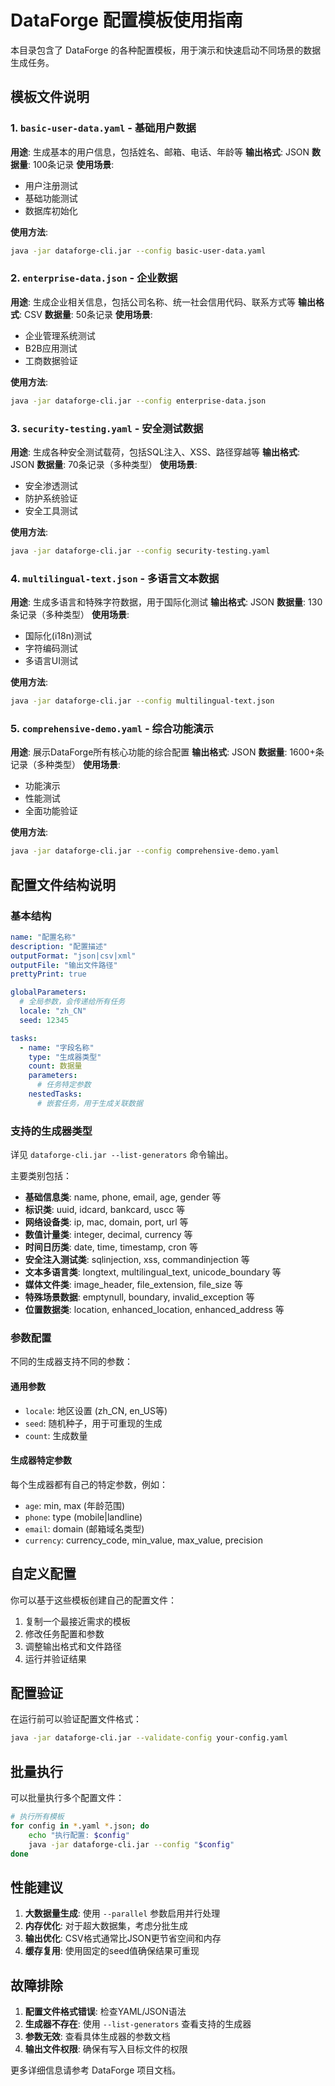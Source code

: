 # DataForge 配置模板使用指南

本目录包含了 DataForge 的各种配置模板，用于演示和快速启动不同场景的数据生成任务。

## 模板文件说明

### 1. `basic-user-data.yaml` - 基础用户数据
**用途**: 生成基本的用户信息，包括姓名、邮箱、电话、年龄等
**输出格式**: JSON
**数据量**: 100条记录
**使用场景**: 
- 用户注册测试
- 基础功能测试
- 数据库初始化

**使用方法**:
```bash
java -jar dataforge-cli.jar --config basic-user-data.yaml
```

### 2. `enterprise-data.json` - 企业数据
**用途**: 生成企业相关信息，包括公司名称、统一社会信用代码、联系方式等
**输出格式**: CSV
**数据量**: 50条记录
**使用场景**:
- 企业管理系统测试
- B2B应用测试
- 工商数据验证

**使用方法**:
```bash
java -jar dataforge-cli.jar --config enterprise-data.json
```

### 3. `security-testing.yaml` - 安全测试数据
**用途**: 生成各种安全测试载荷，包括SQL注入、XSS、路径穿越等
**输出格式**: JSON
**数据量**: 70条记录（多种类型）
**使用场景**:
- 安全渗透测试
- 防护系统验证
- 安全工具测试

**使用方法**:
```bash
java -jar dataforge-cli.jar --config security-testing.yaml
```

### 4. `multilingual-text.json` - 多语言文本数据
**用途**: 生成多语言和特殊字符数据，用于国际化测试
**输出格式**: JSON
**数据量**: 130条记录（多种类型）
**使用场景**:
- 国际化(i18n)测试
- 字符编码测试
- 多语言UI测试

**使用方法**:
```bash
java -jar dataforge-cli.jar --config multilingual-text.json
```

### 5. `comprehensive-demo.yaml` - 综合功能演示
**用途**: 展示DataForge所有核心功能的综合配置
**输出格式**: JSON
**数据量**: 1600+条记录（多种类型）
**使用场景**:
- 功能演示
- 性能测试
- 全面功能验证

**使用方法**:
```bash
java -jar dataforge-cli.jar --config comprehensive-demo.yaml
```

## 配置文件结构说明

### 基本结构
```yaml
name: "配置名称"
description: "配置描述"
outputFormat: "json|csv|xml"
outputFile: "输出文件路径"
prettyPrint: true

globalParameters:
  # 全局参数，会传递给所有任务
  locale: "zh_CN"
  seed: 12345

tasks:
  - name: "字段名称"
    type: "生成器类型"
    count: 数据量
    parameters:
      # 任务特定参数
    nestedTasks:
      # 嵌套任务，用于生成关联数据
```

### 支持的生成器类型
详见 `dataforge-cli.jar --list-generators` 命令输出。

主要类别包括：
- **基础信息类**: name, phone, email, age, gender 等
- **标识类**: uuid, idcard, bankcard, uscc 等
- **网络设备类**: ip, mac, domain, port, url 等
- **数值计量类**: integer, decimal, currency 等
- **时间日历类**: date, time, timestamp, cron 等
- **安全注入测试类**: sqlinjection, xss, commandinjection 等
- **文本多语言类**: longtext, multilingual_text, unicode_boundary 等
- **媒体文件类**: image_header, file_extension, file_size 等
- **特殊场景数据**: emptynull, boundary, invalid_exception 等
- **位置数据类**: location, enhanced_location, enhanced_address 等

### 参数配置
不同的生成器支持不同的参数：

#### 通用参数
- `locale`: 地区设置 (zh_CN, en_US等)
- `seed`: 随机种子，用于可重现的生成
- `count`: 生成数量

#### 生成器特定参数
每个生成器都有自己的特定参数，例如：
- `age`: min, max (年龄范围)
- `phone`: type (mobile|landline)
- `email`: domain (邮箱域名类型)
- `currency`: currency_code, min_value, max_value, precision

## 自定义配置

你可以基于这些模板创建自己的配置文件：

1. 复制一个最接近需求的模板
2. 修改任务配置和参数
3. 调整输出格式和文件路径
4. 运行并验证结果

## 配置验证

在运行前可以验证配置文件格式：
```bash
java -jar dataforge-cli.jar --validate-config your-config.yaml
```

## 批量执行

可以批量执行多个配置文件：
```bash
# 执行所有模板
for config in *.yaml *.json; do
    echo "执行配置: $config"
    java -jar dataforge-cli.jar --config "$config"
done
```

## 性能建议

1. **大数据量生成**: 使用 `--parallel` 参数启用并行处理
2. **内存优化**: 对于超大数据集，考虑分批生成
3. **输出优化**: CSV格式通常比JSON更节省空间和内存
4. **缓存复用**: 使用固定的seed值确保结果可重现

## 故障排除

1. **配置文件格式错误**: 检查YAML/JSON语法
2. **生成器不存在**: 使用 `--list-generators` 查看支持的生成器
3. **参数无效**: 查看具体生成器的参数文档
4. **输出文件权限**: 确保有写入目标文件的权限

更多详细信息请参考 DataForge 项目文档。